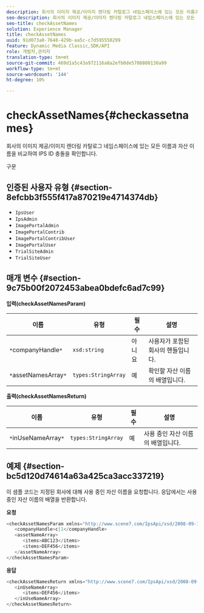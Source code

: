 ```yaml
---
description: 회사의 이미지 제공/이미지 렌더링 카탈로그 네임스페이스에 있는 모든 이름과 자산 이름을 비교하여 IPS ID 충돌을 확인합니다.
seo-description: 회사의 이미지 제공/이미지 렌더링 카탈로그 네임스페이스에 있는 모든 이름과 자산 이름을 비교하여 IPS ID 충돌을 확인합니다.
seo-title: checkAssetNames
solution: Experience Manager
title: checkAssetNames
uuid: 91d073a8-7648-429b-aa5c-c7d595550299
feature: Dynamic Media Classic,SDK/API
role: 개발자,관리자
translation-type: tm+mt
source-git-commit: 469d1a5c43a972116a8a2efb0de5708800130a99
workflow-type: tm+mt
source-wordcount: '144'
ht-degree: 10%

---
```



# checkAssetNames{#checkassetnames}

회사의 이미지 제공/이미지 렌더링 카탈로그 네임스페이스에 있는 모든 이름과 자산 이름을 비교하여 IPS ID 충돌을 확인합니다.

구문

## 인증된 사용자 유형 {#section-8efcbb3f555f417a870219e4714374db}

* `IpsUser`
* `IpsAdmin`
* `ImagePortalAdmin`
* `ImagePortalContrib`
* `ImagePortalContribUser`
* `ImagePortalUser`
* `TrialSiteAdmin`
* `TrialSiteUser`

## 매개 변수 {#section-9c75b00f2072453abea0bdefc6ad7c99}

**입력(checkAssetNamesParam)**

| 이름 | 유형 | 필수 | 설명 |
|---|---|---|---|
| `*`companyHandle`*` | `xsd:string` | 아니요 | 사용자가 포함된 회사의 핸들입니다. |
| `*`assetNamesArray`*` | `types:StringArray` | 예 | 확인할 자산 이름의 배열입니다. |

**출력(checkAssetNamesReturn)**

| 이름 | 유형 | 필수 | 설명 |
|---|---|---|---|
| `*`inUseNameArray`*` | `types:StringArray` | 예 | 사용 중인 자산 이름의 배열입니다. |

## 예제 {#section-bc5d120d74614a63a425ca3acc337219}

이 샘플 코드는 지정된 회사에 대해 사용 중인 자산 이름을 요청합니다. 응답에서는 사용 중인 자산 이름의 배열을 반환합니다.

**요청**

```java
<checkAssetNamesParam xmlns="http://www.scene7.com/IpsApi/xsd/2008-09-10">
   <companyHandle>c|1</companyHandle>
   <assetNameArray>
      <items>ABC123</items>
      <items>DEF456</items>
   </assetNameArray>
</checkAssetNamesParam>
```

**응답**

```java
<checkAssetNamesReturn xmlns="http://www.scene7.com/IpsApi/xsd/2008-09-10">
   <inUseNameArray>
      <items>DEF456</items>
   </inUseNameArray>
</checkAssetNamesReturn>
```

